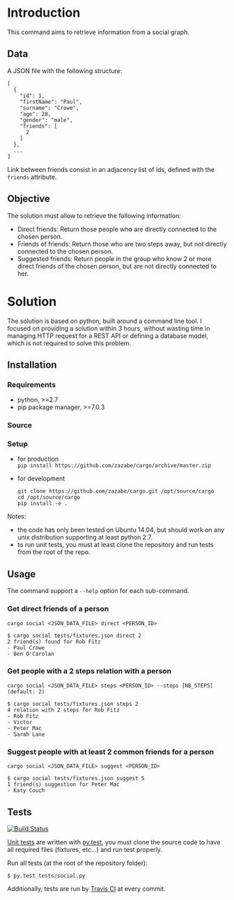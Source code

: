 # Introduction

This command aims to retrieve information from a social graph.

## Data

A JSON file with the following structure:
```
[
  {
    "id": 1,
    "firstName": "Paul",
    "surname": "Crowe",
    "age": 28,
    "gender": "male",
    "friends": [
      2
    ]
  },
  ...
]
```

Link between friends consist in an adjacency list of ids, defined with the `friends` attribute.

## Objective

The solution must allow to retrieve the following information:

- Direct friends: Return those people who are directly connected to the chosen person.
- Friends of friends: Return those who are two steps away, but not directly connected to the chosen person.
- Suggested friends: Return people in the group who know 2 or more direct friends of the chosen person, but are not directly connected to her.


# Solution

The solution is based on python, built around a command line tool. 
I focused on providing a solution within 3 hours, without wasting time in managing HTTP request 
for a REST API or defining a database model, which is not required to solve this problem.

## Installation

### Requirements

- python, >=2.7
- pip package manager, >=7.0.3

### Source

### Setup

- for production  
  `pip install https://github.com/zazabe/cargo/archive/master.zip`

- for development   
  ```
  git clone https://github.com/zazabe/cargo.git /opt/source/cargo
  cd /opt/source/cargo 
  pip install -e .
  ```

Notes: 
- the code has only been tested on Ubuntu 14.04, but should work on any unix distribution supporting at least python 2.7.
- to run unit tests, you must at least clone the repository and run tests from the root of the repo.


## Usage

The command support a `--help` option for each sub-command.

### Get direct friends of a person

```
cargo social <JSON_DATA_FILE> direct <PERSON_ID>

$ cargo social tests/fixtures.json direct 2
2 friend(s) found for Rob Fitz
- Paul Crowe
- Ben O'Carolan
```

### Get people with a 2 steps relation with a person

```
cargo social <JSON_DATA_FILE> steps <PERSON_ID> --steps [NB_STEPS] (default: 2)

$ cargo social tests/fixtures.json steps 2
4 relation with 2 steps for Rob Fitz
- Rob Fitz
- Victor
- Peter Mac
- Sarah Lane
```

### Suggest people with at least 2 common friends for a person

```
cargo social <JSON_DATA_FILE> suggest <PERSON_ID>

$ cargo social tests/fixtures.json suggest 5
1 friend(s) suggestion for Peter Mac
- Katy Couch
```

## Tests

[![Build Status](https://travis-ci.org/zazabe/cargo.png?branch=master)](https://travis-ci.org/zazabe/cargo)

[Unit tests][test_source] are written with [py.test][py_test], you must clone the source code to have all required files (fixtures, etc...) and run test properly.

Run all tests (at the root of the repository folder):
```
$ py.test tests/social.py
```

Additionally, tests are run by [Travis CI][travis] at every commit.


  [py_test]: http://pytest.org/latest/
  [test_source]: https://github.com/zazabe/cargo/blob/master/tests/social.py
  [travis]: https://travis-ci.org/
